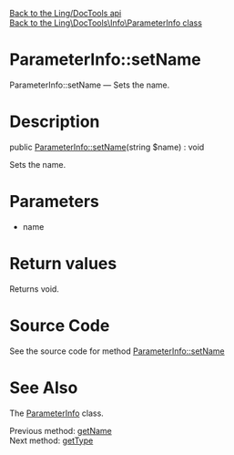 [Back to the Ling/DocTools api](https://github.com/lingtalfi/DocTools/blob/master/doc/api/Ling/DocTools.md)<br>
[Back to the Ling\DocTools\Info\ParameterInfo class](https://github.com/lingtalfi/DocTools/blob/master/doc/api/Ling/DocTools/Info/ParameterInfo.md)


ParameterInfo::setName
================



ParameterInfo::setName — Sets the name.




Description
================


public [ParameterInfo::setName](https://github.com/lingtalfi/DocTools/blob/master/doc/api/Ling/DocTools/Info/ParameterInfo/setName.md)(string $name) : void




Sets the name.




Parameters
================


- name

    


Return values
================

Returns void.








Source Code
===========
See the source code for method [ParameterInfo::setName](https://github.com/lingtalfi/DocTools/blob/master/Info/ParameterInfo.php#L74-L77)


See Also
================

The [ParameterInfo](https://github.com/lingtalfi/DocTools/blob/master/doc/api/Ling/DocTools/Info/ParameterInfo.md) class.

Previous method: [getName](https://github.com/lingtalfi/DocTools/blob/master/doc/api/Ling/DocTools/Info/ParameterInfo/getName.md)<br>Next method: [getType](https://github.com/lingtalfi/DocTools/blob/master/doc/api/Ling/DocTools/Info/ParameterInfo/getType.md)<br>

